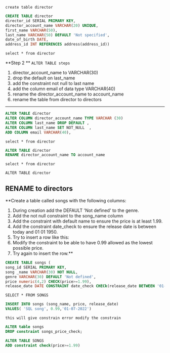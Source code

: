 
`create table director`

```sql
CREATE TABLE director
director_id SERIAL PRIMARY KEY,
director_account_name VARCHAR(20) UNIQUE,
first_name VARCHAR(50),
last_name VARCHAR(50) DEFAULT 'Not specified',
date_of_birth DATE,
address_id INT REFERENCES address(address_id))
```

`select * from director`

**Step 2 **
`ALTER TABLE steps`

1. director_account_name to VARCHAR(30)
2. drop the default on last_name
3. add the constraint not null to last name
4. add the column email of data type VARCHAR(40)
5. rename the director_account_name to account_name
6. rename the table from director to directors
----
```sql
ALTER TABLE director
ALTER COLUMN director_account_name TYPE VARCHAR (30)
ALTER COLUMN last_name DROP DEFAULT ,
ALTER COLUMN last_name SET NOT_NULL  ,
ADD COLUMN email VARCHAR(40),
```

`select * from director`

```sql
ALTER TABLE director
RENAME director_account_name TO account_name
```

`select * from director`

`ALTER TABLE director`

**RENAME to directors**
---------------------------------
**Create a table called
songs with the following columns:
1. During creation add the DEFAULT 'Not defined' to the genre.
2. Add the not null constraint to the
song_name column
3. Add the constraint with default name
to ensure the price is at least 1.99.
4. Add the constraint
date_check to ensure the release date is between today and
01 01 1950.
5. Try to insert a row like this:
6. Modify the constraint to be able to have 0.99 allowed as the lowest possible price.
7. Try again to insert the row.**



```sql
CREATE TABLE songs (
song_id SERIAL PRIMARY KEY,
song _name VARCHAR(30) NOT NULL,
genre VARCHAR(30) DEFAULT 'Not defined',
price numeric(4,2) CHECK(price>=1.99),
release_date DATE CONSTRAINT date_check CHECk(release_date BETWEEN '01-01-1950'  AND 'CURRENT_DATE'))
```

`SELECT * FROM SONGS`

```sql
INSERT INTO songs (song_name, price, release_date)
VALUES( 'SQL song', 0.99,'01-07-2022')
```


`this will give constrain error
modify the constrain `

```sql
ALTER table songs 
DROP constraint songs_price_check;
```


```sql
ALTER TABLE SONGS
ADD constraint check(price>=1.99)
```
